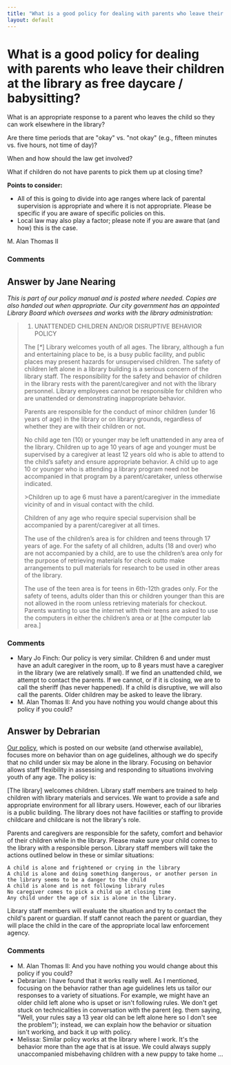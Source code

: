 ```yaml
---
title: "What is a good policy for dealing with parents who leave their children at the library as free daycare / babysitting?"
layout: default
---
```

What is a good policy for dealing with parents who leave their children at the library as free daycare / babysitting?
=====================
What is an appropriate response to a parent who leaves the child so they
can work elsewhere in the library?

Are there time periods that are "okay" vs. "not okay" (e.g., fifteen
minutes vs. five hours, not time of day)?

When and how should the law get involved?

What if children do not have parents to pick them up at closing time?

**Points to consider:**

-   All of this is going to divide into age ranges where lack of
    parental supervision is appropriate and where it is not appropriate.
    Please be specific if you are aware of specific policies on this.
-   Local law may also play a factor; please note if you are aware that
    (and how) this is the case.


M. Alan Thomas II

### Comments ###


Answer by Jane Nearing
----------------
*This is part of our policy manual and is posted where needed. Copies
are also handed out when appropriate. Our city government has an
appointed Library Board which oversees and works with the library
administration:*

> 1.  UNATTENDED CHILDREN AND/OR DISRUPTIVE BEHAVIOR POLICY
>
> The [*\**] Library welcomes youth of all ages. The library, although a
> fun and entertaining place to be, is a busy public facility, and
> public places may present hazards for unsupervised children. The
> safety of children left alone in a library building is a serious
> concern of the library staff. The responsibility for the safety and
> behavior of children in the library rests with the parent/caregiver
> and not with the library personnel. Library employees cannot be
> responsible for children who are unattended or demonstrating
> inappropriate behavior.
>
> Parents are responsible for the conduct of minor children (under 16
> years of age) in the library or on library grounds, regardless of
> whether they are with their children or not.
>
> No child age ten (10) or younger may be left unattended in any area of
> the library. Children up to age 10 years of age and younger must be
> supervised by a caregiver at least 12 years old who is able to attend
> to the child’s safety and ensure appropriate behavior. A child up to
> age 10 or younger who is attending a library program need not be
> accompanied in that program by a parent/caretaker, unless otherwise
> indicated.
>
> \>Children up to age 6 must have a parent/caregiver in the immediate
> vicinity of and in visual contact with the child.
>
> Children of any age who require special supervision shall be
> accompanied by a parent/caregiver at all times.
>
> The use of the children’s area is for children and teens through 17
> years of age. For the safety of all children, adults (18 and over) who
> are not accompanied by a child, are to use the children’s area only
> for the purpose of retrieving materials for check outto make
> arrangements to pull materials for research to be used in other areas
> of the library.
>
> The use of the teen area is for teens in 6th-12th grades only. For the
> safety of teens, adults older than this or children younger than this
> are not allowed in the room unless retrieving materials for checkout.
> Parents wanting to use the internet with their teens are asked to use
> the computers in either the children’s area or at [the computer lab
> area.]

### Comments ###
* Mary Jo Finch: Our policy is very similar. Children 6 and under must have an adult
caregiver in the room, up to 8 years must have a caregiver in the
library (we are relatively small). If we find an unattended child, we
attempt to contact the parents. If we cannot, or if it is closing, we
are to call the sheriff (has never happened). If a child is disruptive,
we will also call the parents. Older children may be asked to leave the
library.
* M. Alan Thomas II: And you have nothing you would change about this policy if you could?

Answer by Debrarian
----------------
[Our policy](http://multcolib.org/about/pol-children.html), which is
posted on our website (and otherwise available), focuses more on
behavior than on age guidelines, although we do specify that no child
under six may be alone in the library. Focusing on behavior allows staff
flexibility in assessing and responding to situations involving youth of
any age. The policy is:

[The library] welcomes children. Library staff members are trained to
help children with library materials and services. We want to provide a
safe and appropriate environment for all library users. However, each of
our libraries is a public building. The library does not have facilities
or staffing to provide childcare and childcare is not the library's
role.

Parents and caregivers are responsible for the safety, comfort and
behavior of their children while in the library. Please make sure your
child comes to the library with a responsible person. Library staff
members will take the actions outlined below in these or similar
situations:

    A child is alone and frightened or crying in the library
    A child is alone and doing something dangerous, or another person in the library seems to be a danger to the child
    A child is alone and is not following library rules
    No caregiver comes to pick a child up at closing time
    Any child under the age of six is alone in the library. 

Library staff members will evaluate the situation and try to contact the
child's parent or guardian. If staff cannot reach the parent or
guardian, they will place the child in the care of the appropriate local
law enforcement agency.

### Comments ###
* M. Alan Thomas II: And you have nothing you would change about this policy if you could?
* Debrarian: I have found that it works really well. As I mentioned, focusing on the
behavior rather than age guidelines lets us tailor our responses to a
variety of situations. For example, we might have an older child left
alone who is upset or isn't following rules. We don't get stuck on
technicalities in conversation with the parent (eg. them saying, "Well,
your rules say a 13 year old can be left alone here so I don't see the
problem"); instead, we can explain how the behavior or situation isn't
working, and back it up with policy.
* Melissa: Similar policy works at the library where I work. It's the behavior more
than the age that is at issue. We could always supply unaccompanied
misbehaving children with a new puppy to take home ...

